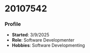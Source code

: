 # 20107542

### Profile
- **Started**: 3/9/2025
- **Role**: Software Developmenter
- **Hobbies**: Software Developmenting
